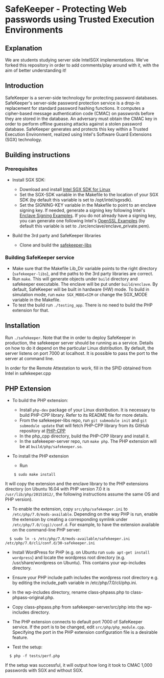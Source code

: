 SafeKeeper - Protecting Web passwords using Trusted Execution Environments
==========================================================================

Explanation
-----------

We are students studying server side IntelSGX implementations. We've forked this repository in order to add comments/play around with it, with the aim of better understanding it! 


Introduction
------------

SafeKeeper is a server-side technology for protecting password databases. SafeKeeper's server-side password protection service is a drop-in replacement for standard password hashing functions. It computes a cipher-based message authentication code (CMAC) on passwords before they are stored in the
database. An adversary must obtain the CMAC key in order to perform offline guessing attacks against a stolen password database. SafeKeeper generates and protects this key within a Trusted Execution Environment, realized using Intel's Software Guard Extensions (SGX) technology.


Building instructions
---------------------

### Prerequisites

- Install SGX SDK:
  * Download and install [Intel SGX SDK for Linux](https://github.com/01org/linux-sgx)
  * Set the SGX-SDK variable in the Makefile to the location of your SGX SDK (by default this variable is set to /opt/intel/sgxsdk).
  * Set the SIGNING-KEY variable in the Makefile to point to an enclave signing key. If needed, generate a signing key following Intel's [Enclave Signing Examples](https://software.intel.com/en-us/sgx-sdk-dev-reference-enclave-signing-examples). If you do not already have a signing key, you can generate one following Intel's [OpenSSL Examples](https://software.intel.com/en-us/sgx-sdk-dev-reference-openssl-examples) (by default this variable is set to ./src/enclave/enclave_private.pem).

- Build the 3rd party and SafeKeeper libraries
  * Clone and build the [safekeeper-libs](https://github.com/SafeKeeper/safekeeper-libs)

### Building SafeKeeper service

  * Make sure that the Makefile Lib_Dir variable points to the right directory (`safekeeper-libs`), and the paths to the 3rd party libraries are correct.
  * Run `make`. This will generate objects under ``build`` directory and safekeeper executable. The enclave will be put under ``build/enclave``. By default, SafeKeeper will be built in hardware (HW) mode. To build in simulation mode, run `make SGX_MODE=SIM` or change the SGX_MODE variable in the Makefile.
  * To test the build run `./testing_app`. There is no need to build the PHP extension for that.

Installation
------------

Run `./safekeeper`. Note that the in order to deploy SafeKeeper in production,
the safekeeper server should be running as a service. Details on how to do it
depend on the particular Linux distribution.
By default, the server listens on port 7000 at localhost.
It is possible to pass the port to the server at command line.

In order for the Remote Attestation to work, fill in the SPID obtained from Intel in
safekeeper.cpp

PHP Extension
-------------

- To build the PHP extension:
  * Install `php-dev` package of your Linux distribution. It is necessary to build PHP-CPP library. Refer to its README file for more details.
  * From the safekeeper-libs repo, run `git submodule init` and `git submodule update` that will fetch PHP-CPP library from its GitHub repository at [PHP-CPP](https://github.com/CopernicaMarketingSoftware/PHP-CPP)
  * In the php_cpp directory, build the PHP-CPP library and install it.
  * In the safekeeper-server repo, run `make php`. The PHP extension will be at ``build/php/safekeeper.so``.

- To install the PHP extension

  * Run
```
    $ sudo make install
```

It will copy the extension and the enclave library to the PHP
extensions directory (on Ubuntu 16.04 with PHP version 7.0 it is
`/usr/lib/php/20151012/`, the following instructions assume the same OS and PHP version).

  * To enable the extension, copy ``src/php/safekeeper.ini`` to
`/etc/php/7.0/mods-available`. Depending on the way PHP is run, enable the
extension by creating a corresponding symlink under
`/etc/php/7.0/(cgi)/conf.d`. For example, to have the extension available on
the command-line PHP server:

```
  $ sudo ln -s /etc/php/7.0/mods-available/safekeeper.ini /etc/php/7.0/cli/conf.d/30-safekeeper.ini 
```

  * Install WordPress for PHP (e.g. on Ubuntu run `sudo apt-get install wordpress`) and locate the wordpress root directory (e.g. /usr/share/wordpress on Ubuntu). This contains your wp-includes directory.

  * Ensure your PHP include path includes the wordpress root directory e.g. by editing the include_path variable in /etc/php/7.0/cli/php.ini.

  * In the wp-includes directory, rename class-phpass.php to class-phpass-original.php.

  * Copy class-phpass.php from safekeeper-server/src/php into the wp-includes directory.

  * The PHP extension connects to default port 7000 of SafeKeeper service.
If the port is to be changed, edit ``src/php/php_module.cpp``.
Specifying the port in the PHP extension configuration file is a desirable feature.

  * Test the setup:

```
  $ php -f tests/perf.php
```

If the setup was successful, it will output how long it took to CMAC 1,000
passwords with SGX and without SGX.

